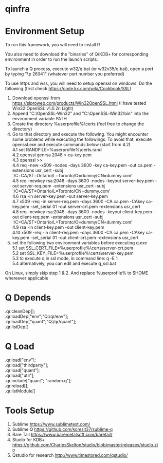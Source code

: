# qinfra

 Environment Setup
 ===========
To run this framework, you will need to install R

You also need to download the "binaries" of Q/KDB+ for corresponding environment in order to run the launch scripts.

To launch a Q process, execute w32/q.bat (or w32v35/q.bat), open a port by typing "\p 26041" (whatever port number you preferred)

To use https and wss, you will need to setup openssl on windows. Do the following (first check https://code.kx.com/wiki/Cookbook/SSL)
  1. Download openssl from https://slproweb.com/products/Win32OpenSSL.html (I have tested Win32 OpenSSL v1.0.2n Light)
  2. Append "C:\OpenSSL-Win32" and "C:\OpenSSL-Win32\bin" into the environment variable PATH
  3. Create the directory %userprofile%\certs (feel free to change the directory)
  4. Go to that directory and execute the following. You might encounter some problems while executing the followings. To avoid that, execute openssl.exe and execute commands below (start from 4.2) <br/>
    4.1 set RANDFILE=%userprofile%\certs\.rand<br/>
    4.2 openssl genrsa 2048 > ca-key.pem<br/>
    4.3 openssl >> <br/>
    4.4 req -new -x509 -nodes -days 3600 -key ca-key.pem -out ca.pem -extensions usr_cert -subj '/C=CA/ST=Ontario/L=Toronto/O=dummy/CN=dummy.com'<br/>
    4.5 req -newkey rsa:2048 -days 3600 -nodes -keyout server-key.pem -out server-req.pem -extensions usr_cert -subj '/C=CA/ST=Ontario/L=Toronto/CN=dummy.com'<br/>
    4.6 rsa -in server-key.pem -out server-key.pem<br/>
    4.7 x509 -req -in server-req.pem -days 3600 -CA ca.pem -CAkey ca-key.pem -set_serial 01 -out server-crt.pem -extensions usr_cert<br/>
    4.8 req -newkey rsa:2048 -days 3600  -nodes -keyout client-key.pem -out client-req.pem -extensions usr_cert -subj '/C=CA/ST=Ontario/L=Toronto/O=dummy/CN=dummy.com'<br/>
    4.9 rsa -in client-key.pem -out client-key.pem<br/>
    4.10 x509 -req -in client-req.pem -days 3600 -CA ca.pem -CAkey ca-key.pem -set_serial 01 -out client-crt.pem -extensions usr_cert<br/>
   5. set the following two environment variables before executing q.exe<br/>
    5.1 set SSL_CERT_FILE=%userprofile%\certs\server-crt.pem<br/>
    5.2 set SSL_KEY_FILE=%userprofile%\certs\server-key.pem<br/>
    5.3 to execute q in ssl mode, in command line: q -E 1<br/>
    5.4 alternatively, you can edit and execute q_ssl.bat<br/>

On Linux, simply skip step 1 & 2. And replace %userprofile% to $HOME whereever applicable

 Q Depends
 ===========
.qr.cleanDep[];<br/>
.qr.loadDep["env";"Q:/qr/env"];<br/>
.qr.loadDep["quant";"Q:/qr/quant"];<br/>
.qr.listDep[]

 Q Load
 ===========
.qr.load["env"];<br/>
.qr.load["thirdparty"];<br/>
.qr.load["quant"];<br/>
.qr.load["util"];<br/>
.qr.include["quant"; "random.q"];<br/>
.qr.reload[];<br/>
.qr.listModule[]


 Tools Setup
 ===========

 1. Sublime https://www.sublimetext.com/
 2. Sublime Q https://github.com/komsit37/sublime-q
 3. Bare Tail https://www.baremetalsoft.com/baretail/
 4. Studio for KDB+ https://github.com/CharlesSkelton/studio/blob/master/releases/studio.zip
 5. Qstudio for research http://www.timestored.com/qstudio/
